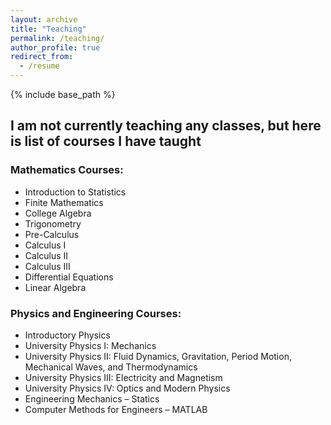 ```yaml
---
layout: archive
title: "Teaching"
permalink: /teaching/
author_profile: true
redirect_from:
  - /resume
---
```


{% include base_path %}

## **I am not currently teaching any classes**, but here is list of courses I have taught
### Mathematics Courses:
- Introduction to Statistics 
- Finite Mathematics
- College Algebra
- Trigonometry
- Pre-Calculus
- Calculus I 
- Calculus II
- Calculus III 
- Differential Equations
- Linear Algebra

### Physics and Engineering Courses:
- Introductory Physics
- University Physics I:  Mechanics
- University Physics II: Fluid Dynamics, Gravitation, Period Motion, Mechanical Waves, and Thermodynamics
- University Physics III: Electricity and Magnetism
- University Physics IV: Optics and Modern Physics
- Engineering Mechanics – Statics
- Computer Methods for Engineers – MATLAB

